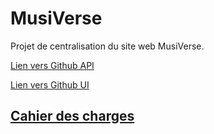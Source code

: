 # MusiVerse

Projet de centralisation du site web MusiVerse.

[Lien vers Github API](https://github.com/ComePicard/musi_verse_api)

[Lien vers Github UI](https://github.com/ComePicard/musi_verse_ui)

## [Cahier des charges](./cahier_des_charges/cahier_des_charges.md)